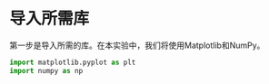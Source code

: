 # 导入所需库

第一步是导入所需的库。在本实验中，我们将使用Matplotlib和NumPy。

```python
import matplotlib.pyplot as plt
import numpy as np
```
